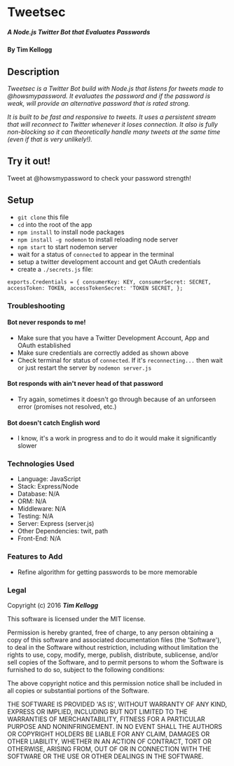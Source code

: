# Tweetsec

##### _A Node.js Twitter Bot that Evaluates Passwords_

#### By **Tim Kellogg**

## Description

_Tweetsec is a Twitter Bot build with Node.js that listens for tweets made to @howsmypassword. It evaluates the password and if the password is weak, will provide an alternative password that is rated strong._

_It is built to be fast and responsive to tweets. It uses a persistent stream that will reconnect to Twitter whenever it loses connection. It also is fully non-blocking so it can theoretically handle many tweets at the same time (even if that is very unlikely!)._

## Try it out!

Tweet at @howsmypassword to check your password strength!

##  Setup

* `git clone` this file
* `cd` into the root of the app
* `npm install` to install node packages
* `npm install -g nodemon` to install reloading node server
* `npm start` to start nodemon server
* wait for a status of `connected` to appear in the terminal 
* setup a twitter development account and get OAuth credentials 
* create a `./secrets.js` file:

``
exports.Credentials = {
  consumerKey: KEY,
  consumerSecret: SECRET,
  accessToken: TOKEN,
  accessTokenSecret: 'TOKEN SECRET,
};
``

### Troubleshooting

#### Bot never responds to me!
* Make sure that you have a Twitter Development Account, App and OAuth established
* Make sure credentials are correctly added as shown above
* Check terminal for status of `connected`. If it's `reconnecting...` then wait or just restart the server by `nodemon server.js`

#### Bot responds with ain't never head of that password
* Try again, sometimes it doesn't go through because of an unforseen error (promises not resolved, etc.)

#### Bot doesn't catch English word
* I know, it's a work in progress and to do it would make it significantly slower

### Technologies Used

* Language: JavaScript
* Stack: Express/Node
* Database: N/A
* ORM: N/A
* Middleware: N/A
* Testing: N/A
* Server: Express (server.js)
* Other Dependencies: twit, path
* Front-End: N/A

### Features to Add

* Refine algorithm for getting passwords to be more memorable

### Legal

Copyright (c) 2016 **_Tim Kellogg_**

This software is licensed under the MIT license.

Permission is hereby granted, free of charge, to any person obtaining a copy of this software and associated documentation files (the 'Software'), to deal in the Software without restriction, including without limitation the rights to use, copy, modify, merge, publish, distribute, sublicense, and/or sell copies of the Software, and to permit persons to whom the Software is furnished to do so, subject to the following conditions:

The above copyright notice and this permission notice shall be included in all copies or substantial portions of the Software.

THE SOFTWARE IS PROVIDED 'AS IS', WITHOUT WARRANTY OF ANY KIND, EXPRESS OR IMPLIED, INCLUDING BUT NOT LIMITED TO THE WARRANTIES OF MERCHANTABILITY, FITNESS FOR A PARTICULAR PURPOSE AND NONINFRINGEMENT. IN NO EVENT SHALL THE AUTHORS OR COPYRIGHT HOLDERS BE LIABLE FOR ANY CLAIM, DAMAGES OR OTHER LIABILITY, WHETHER IN AN ACTION OF CONTRACT, TORT OR OTHERWISE, ARISING FROM, OUT OF OR IN CONNECTION WITH THE SOFTWARE OR THE USE OR OTHER DEALINGS IN THE SOFTWARE.
